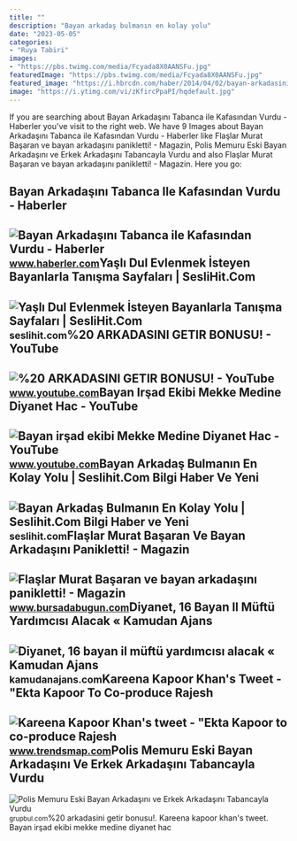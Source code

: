 ```yaml
---
title: ""
description: "Bayan arkadaş bulmanın en kolay yolu"
date: "2023-05-05"
categories:
- "Ruya Tabiri"
images:
- "https://pbs.twimg.com/media/Fcyada8X0AANSFu.jpg"
featuredImage: "https://pbs.twimg.com/media/Fcyada8X0AANSFu.jpg"
featured_image: "https://i.hbrcdn.com/haber/2014/04/02/bayan-arkadasini-tabanca-ile-kafasindan-vurdu-5859262_amp.jpg"
image: "https://i.ytimg.com/vi/zKfircPpaPI/hqdefault.jpg"
---
```


If you are searching about Bayan Arkadaşını Tabanca ile Kafasından Vurdu - Haberler you've visit to the right web. We have 9 Images about Bayan Arkadaşını Tabanca ile Kafasından Vurdu - Haberler like Flaşlar Murat Başaran ve bayan arkadaşını panikletti! - Magazin, Polis Memuru Eski Bayan Arkadaşını ve Erkek Arkadaşını Tabancayla Vurdu and also Flaşlar Murat Başaran ve bayan arkadaşını panikletti! - Magazin. Here you go:

Bayan Arkadaşını Tabanca Ile Kafasından Vurdu - Haberler
--------------------------------------------------------

 ![Bayan Arkadaşını Tabanca ile Kafasından Vurdu - Haberler](https://i.hbrcdn.com/haber/2014/04/02/bayan-arkadasini-tabanca-ile-kafasindan-vurdu-5859262_amp.jpg) <small>www.haberler.com</small>Yaşlı Dul Evlenmek İsteyen Bayanlarla Tanışma Sayfaları | SesliHit.Com
----------------------------------------------------------------------

 ![Yaşlı Dul Evlenmek İsteyen Bayanlarla Tanışma Sayfaları | SesliHit.Com](https://seslihit.com/wp-content/uploads/2022/03/Fransiz-Bayan-Arkadas-Kiz-Arkadas-Sevgili-Bulma-Siteleri-ve-Arkadaslik-Siteleri-Sohbet-ve-Tanisma-Sayfalari.jpg) <small>seslihit.com</small>%20 ARKADASINI GETIR BONUSU! - YouTube
--------------------------------------

 ![%20 ARKADASINI GETIR BONUSU! - YouTube](https://i.ytimg.com/vi/36_sft8gBmM/maxresdefault.jpg) <small>www.youtube.com</small>Bayan Irşad Ekibi Mekke Medine Diyanet Hac - YouTube
----------------------------------------------------

 ![Bayan irşad ekibi Mekke Medine Diyanet Hac - YouTube](https://i.ytimg.com/vi/zKfircPpaPI/hqdefault.jpg) <small>www.youtube.com</small>Bayan Arkadaş Bulmanın En Kolay Yolu | Seslihit.Com Bilgi Haber Ve Yeni
-----------------------------------------------------------------------

 ![Bayan Arkadaş Bulmanın En Kolay Yolu | Seslihit.Com Bilgi Haber ve Yeni](https://seslihit.com/wp-content/uploads/2019/07/Kolay-Yoldan-En-Basit-Taktikler-ile-Kız-Arkadaş-Sevgili-ve-Bayan-Arkadaş-Nasıl-Bulunur-Bayan-Arkadaş-Bulmanın-En-Kolay-Yolları-Nelerdir-768x808.jpg) <small>seslihit.com</small>Flaşlar Murat Başaran Ve Bayan Arkadaşını Panikletti! - Magazin
---------------------------------------------------------------

 ![Flaşlar Murat Başaran ve bayan arkadaşını panikletti! - Magazin](https://images.bursadabugun.com/haber/2021/12/30/1472413-flaslar-murat-basaran-ve-bayan-arkadasini-panikletti-61cd6c2d85a59.jpg) <small>www.bursadabugun.com</small>Diyanet, 16 Bayan Il Müftü Yardımcısı Alacak « Kamudan Ajans
------------------------------------------------------------

 ![Diyanet, 16 bayan il müftü yardımcısı alacak « Kamudan Ajans](https://www.kamudanhaber.net/images/upload/1_387.jpg) <small>kamudanajans.com</small>Kareena Kapoor Khan's Tweet - "Ekta Kapoor To Co-produce Rajesh
---------------------------------------------------------------

 ![Kareena Kapoor Khan's tweet - "Ekta Kapoor to co-produce Rajesh](https://pbs.twimg.com/media/Fcyada8X0AANSFu.jpg) <small>www.trendsmap.com</small>Polis Memuru Eski Bayan Arkadaşını Ve Erkek Arkadaşını Tabancayla Vurdu
-----------------------------------------------------------------------

 ![Polis Memuru Eski Bayan Arkadaşını ve Erkek Arkadaşını Tabancayla Vurdu](https://grupbul.com/blog/wp-content/uploads/2023/10/polis-memuru-eski-bayan-arkadasini-ve-erkek-arkadasini-tabancayla-vurdu-qWPvJkBQ.jpg) <small>grupbul.com</small>%20 arkadasini getir bonusu!. Kareena kapoor khan's tweet. Bayan irşad ekibi mekke medine diyanet hac
